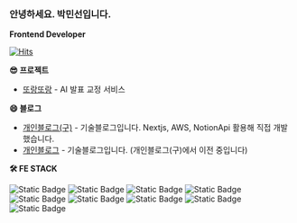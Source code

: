 ### 안녕하세요. 박민선입니다.

**Frontend Developer**

[![Hits](https://hits.seeyoufarm.com/api/count/incr/badge.svg?url=https%3A%2F%2Fgithub.com%2Fpminsun&count_bg=%2379C83D&title_bg=%23555555&icon=&icon_color=%23E7E7E7&title=hits&edge_flat=false)](https://hits.seeyoufarm.com)

**😎 프로젝트**

- [또랑또랑](https://www.ttorang.site/) - AI 발표 교정 서비스

**😄 블로그**

- [개인블로그(구)](https://minsunblog.com/) - 기술블로그입니다. Nextjs, AWS, NotionApi 활용해 직접 개발했습니다.
- [개인블로그](https://minsun309.tistory.com/) - 기술블로그입니다. (개인블로그(구)에서 이전 중입니다)

**🛠️ FE STACK**

![Static Badge](https://img.shields.io/badge/React-%2361DAFB?style=flat-square&logo=React&logoColor=white)
![Static Badge](https://img.shields.io/badge/Next.js-%23000000?style=flat-square&logo=Next.js&logoColor=white)
![Static Badge](https://img.shields.io/badge/Javascript-%23F7DF1E?style=flat-square&logo=Javascript&logoColor=white)
![Static Badge](https://img.shields.io/badge/Typescript-%233178C6?style=flat-square&logo=Typescript&logoColor=white)
![Static Badge](https://img.shields.io/badge/ReactQuery-%23FF4154?style=flat-square&logo=ReactQuery&logoColor=white)
![Static Badge](https://img.shields.io/badge/Zustand-%23572c3d?style=flat-square)
![Static Badge](https://img.shields.io/badge/Tailwindcss-%2306B6D4?style=flat-square&logo=Tailwindcss&logoColor=white)
![Static Badge](https://img.shields.io/badge/Emotion-%23d36ac2?style=flat-square)
![Static Badge](https://img.shields.io/badge/AWS-%23232F3E?style=flat-square&logo=amazonwebservices&logoColor=white)
